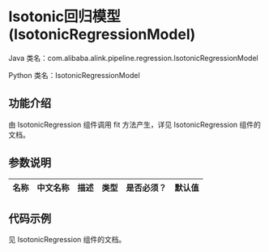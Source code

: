 # Isotonic回归模型 (IsotonicRegressionModel)
Java 类名：com.alibaba.alink.pipeline.regression.IsotonicRegressionModel

Python 类名：IsotonicRegressionModel


## 功能介绍
由 IsotonicRegression 组件调用 fit 方法产生，详见 IsotonicRegression 组件的文档。


## 参数说明
| 名称 | 中文名称 | 描述 | 类型 | 是否必须？ | 默认值 |
| --- | --- | --- | --- | --- | --- |



## 代码示例
见 IsotonicRegression 组件的文档。
